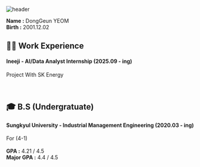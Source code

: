 ![header](https://capsule-render.vercel.app/api?type=waving&color=gradient&height=200&section=header&text=Dong_Geun_YEOM&fontSize=80)
 
__Name :__ DongGeun YEOM <br/>
__Birth :__ 2001.12.02 <br/>

## 🏃‍➡️ Work Experience
#### Ineeji - AI/Data Analyst Internship (2025.09 - ing) <br/>
Project With SK Energy <br/>
<br/>
<br/>

## 🎓 B.S (Undergratuate)
#### Sungkyul University - Industrial Management Engineering (2020.03 - ing) <br/>
For (4-1) <br/>
<br/>
__GPA :__ 4.21 / 4.5 <br/>
__Major GPA :__ 4.4 / 4.5 <br/>
